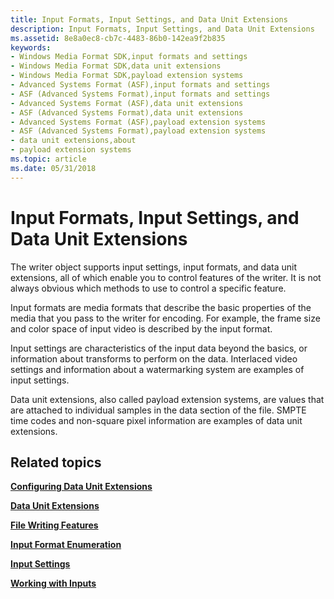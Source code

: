 ```yaml
---
title: Input Formats, Input Settings, and Data Unit Extensions
description: Input Formats, Input Settings, and Data Unit Extensions
ms.assetid: 8e8a0ec8-cb7c-4483-86b0-142ea9f2b835
keywords:
- Windows Media Format SDK,input formats and settings
- Windows Media Format SDK,data unit extensions
- Windows Media Format SDK,payload extension systems
- Advanced Systems Format (ASF),input formats and settings
- ASF (Advanced Systems Format),input formats and settings
- Advanced Systems Format (ASF),data unit extensions
- ASF (Advanced Systems Format),data unit extensions
- Advanced Systems Format (ASF),payload extension systems
- ASF (Advanced Systems Format),payload extension systems
- data unit extensions,about
- payload extension systems
ms.topic: article
ms.date: 05/31/2018
---
```


# Input Formats, Input Settings, and Data Unit Extensions

The writer object supports input settings, input formats, and data unit extensions, all of which enable you to control features of the writer. It is not always obvious which methods to use to control a specific feature.

Input formats are media formats that describe the basic properties of the media that you pass to the writer for encoding. For example, the frame size and color space of input video is described by the input format.

Input settings are characteristics of the input data beyond the basics, or information about transforms to perform on the data. Interlaced video settings and information about a watermarking system are examples of input settings.

Data unit extensions, also called payload extension systems, are values that are attached to individual samples in the data section of the file. SMPTE time codes and non-square pixel information are examples of data unit extensions.

## Related topics

<dl> <dt>

[**Configuring Data Unit Extensions**](configuring-data-unit-extensions.md)
</dt> <dt>

[**Data Unit Extensions**](data-unit-extensions.md)
</dt> <dt>

[**File Writing Features**](file-writing-features.md)
</dt> <dt>

[**Input Format Enumeration**](input-format-enumeration.md)
</dt> <dt>

[**Input Settings**](input-settings.md)
</dt> <dt>

[**Working with Inputs**](working-with-inputs.md)
</dt> </dl>

 

 




